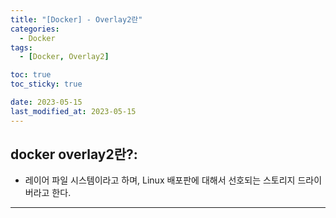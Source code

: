 ```yaml
---
title: "[Docker] - Overlay2란"
categories:
  - Docker
tags:
  - [Docker, Overlay2]

toc: true
toc_sticky: true

date: 2023-05-15
last_modified_at: 2023-05-15
---
```


## docker overlay2란?:
- 레이어 파일 시스템이라고 하며, Linux 배포판에 대해서 선호되는 스토리지 드라이버라고 한다.

* * *